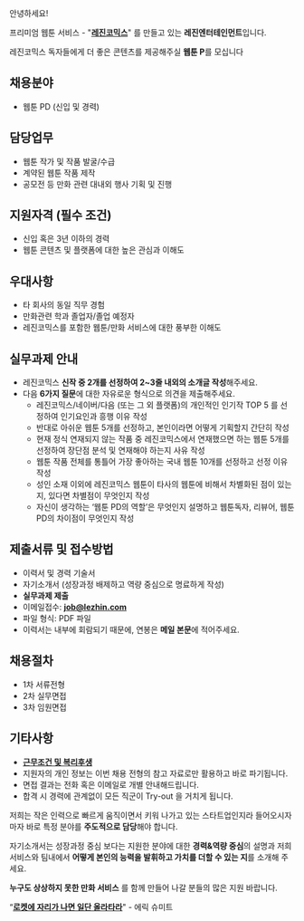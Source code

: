 안녕하세요!

프리미엄 웹툰 서비스 - "**[레진코믹스](http://www.lezhin.com)**" 를 만들고 있는 **레진엔터테인먼트**입니다.

레진코믹스 독자들에게 더 좋은 콘텐츠를 제공해주실 **웹툰 P**를 모십니다


## 채용분야

- 웹툰 PD (신입 및 경력)


## 담당업무

- 웹툰 작가 및 작품 발굴/수급
- 계약된 웹툰 작품 제작
- 공모전 등 만화 관련 대내외 행사 기획 및 진행


## 지원자격 (필수 조건)

- 신입 혹은 3년 이하의 경력
- 웹툰 콘텐츠 및 플랫폼에 대한 높은 관심과 이해도


## 우대사항

- 타 회사의 동일 직무 경험
- 만화관련 학과 졸업자/졸업 예정자
- 레진코믹스를 포함한 웹툰/만화 서비스에 대한 풍부한 이해도

 
## 실무과제 안내

- 레진코믹스 **신작 중 2개를 선정하여 2~3줄 내외의 소개글 작성**해주세요.
- 다음 **6가지 질문**에 대한 자유로운 형식으로 의견을 제출해주세요.
  - 레진코믹스/네이버/다음 (또는 그 외 플랫폼)의 개인적인 인기작 TOP 5 를 선정하여 인기요인과 흥행 이유 작성
  - 반대로 아쉬운 웹툰 5개를 선정하고, 본인이라면 어떻게 기획할지 간단히 작성
  - 현재 정식 연재되지 않는 작품 중 레진코믹스에서 연재했으면 하는 웹툰 5개를 선정하여 장단점 분석 및 연재해야 하는지 사유 작성
  - 웹툰 작품 전체를 통틀어 가장 좋아하는 국내 웹툰 10개를 선정하고 선정 이유 작성
  - 성인 소재 이외에 레진코믹스 웹툰이 타사의 웹툰에 비해서 차별화된 점이 있는지, 있다면 차별점이 무엇인지 작성
  - 자신이 생각하는 ‘웹툰 PD의 역할’은 무엇인지 설명하고 웹툰독자, 리뷰어, 웹툰 PD의 차이점이 무엇인지 작성


## 제출서류 및 접수방법

- 이력서 및 경력 기술서 
- 자기소개서 (성장과정 배제하고 역량 중심으로 명료하게 작성)
- **실무과제 제출**
- 이메일접수: **job@lezhin.com** 
- 파일 형식: PDF 파일 
- 이력서는 내부에 회람되기 때문에, 연봉은 **메일 본문**에 적어주세요.


## 채용절차 

- 1차 서류전형
- 2차 실무면접
- 3차 임원면접


## 기타사항 
- [**근무조건 및 복리후생**](https://github.com/lezhin/apply/blob/master/README.md)
- 지원자의 개인 정보는 이번 채용 전형의 참고 자료로만 활용하고 바로 파기됩니다.
- 면접 결과는 전화 혹은 이메일로 개별 안내해드립니다.
- 합격 시 경력에 관계없이 모든 직군이 Try-out 을 거치게 됩니다. 


저희는 작은 인력으로 빠르게 움직이면서 키워 나가고 있는 스타트업인지라 들어오시자마자 바로 특정 분야를 **주도적으로 담당**해야 합니다. 

자기소개서는 성장과정 중심 보다는 지원한 분야에 대한 **경력&역량 중심**의 설명과 저희 서비스와 팀내에서 **어떻게 본인의 능력을 발휘하고 가치를 더할 수 있는 지**를 소개해 주세요.

**누구도 상상하지 못한 만화 서비스** 를 함께 만들어 나갈 분들의 많은 지원 바랍니다.


“[**로켓에 자리가 나면 일단 올라타라**](http://estima.wordpress.com/2012/05/28/sheryl/)" - 에릭 슈미트